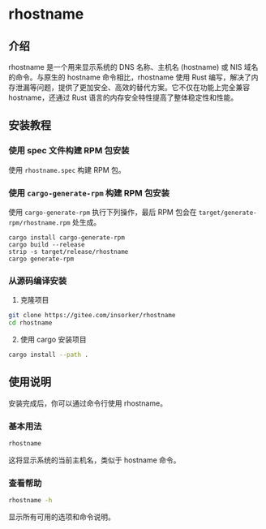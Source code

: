 # rhostname

## 介绍

rhostname 是一个用来显示系统的 DNS 名称、主机名 (hostname) 或 NIS 域名的命令。与原生的 hostname 命令相比，rhostname 使用 Rust 编写，解决了内存泄漏等问题，提供了更加安全、高效的替代方案。它不仅在功能上完全兼容 hostname，还通过 Rust 语言的内存安全特性提高了整体稳定性和性能。

## 安装教程

### 使用 spec 文件构建 RPM 包安装

使用 `rhostname.spec` 构建 RPM 包。

### 使用 `cargo-generate-rpm` 构建 RPM 包安装

使用 `cargo-generate-rpm` 执行下列操作，最后 RPM 包会在 `target/generate-rpm/rhostname.rpm` 处生成。

```shell
cargo install cargo-generate-rpm
cargo build --release
strip -s target/release/rhostname
cargo generate-rpm
```

### 从源码编译安装

1. 克隆项目

```bash
git clone https://gitee.com/insorker/rhostname
cd rhostname
```

2. 使用 cargo 安装项目

```bash
cargo install --path .
```

## 使用说明

安装完成后，你可以通过命令行使用 rhostname。

### 基本用法

```bash
rhostname
```

这将显示系统的当前主机名，类似于 hostname 命令。

### 查看帮助

```bash
rhostname -h
```

显示所有可用的选项和命令说明。
